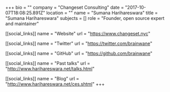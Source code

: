 +++
bio = ""
company = "Changeset Consulting"
date = "2017-10-07T18:08:25.891Z"
location = ""
name = "Sumana Harihareswara"
title = "Sumana Harihareswara"
subjects = []
role = "Founder, open source expert and maintainer"

[[social_links]]
  name = "Website"
  url = "https://www.changeset.nyc"

[[social_links]]
  name = "Twitter"
  url = "https://twitter.com/brainwane"

[[social_links]]
  name = "GitHub"
  url = "https://github.com/brainwane"

[[social_links]]
  name = "Past talks"
  url = "http://www.harihareswara.net/talks.html"

[[social_links]]
  name = "Blog"
  url = "http://www.harihareswara.net/ces.shtml"
+++
